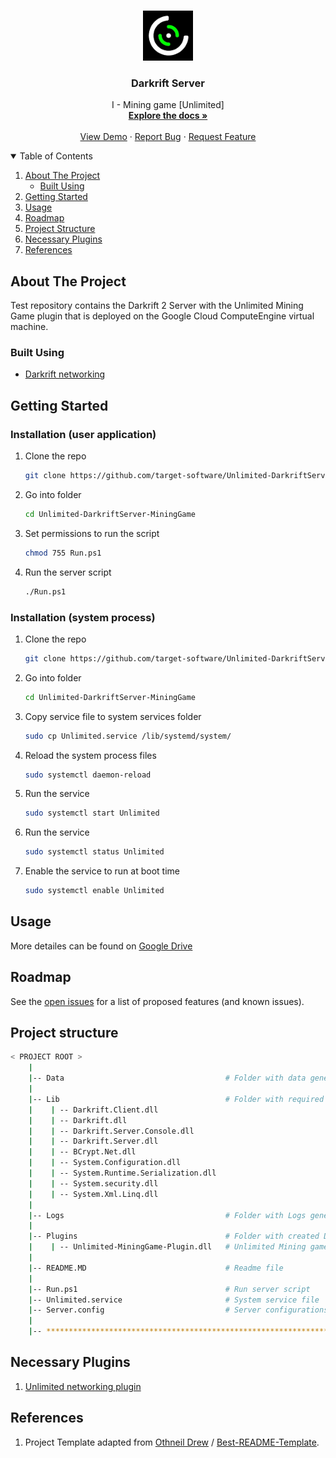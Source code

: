 <!-- PROJECT LOGO -->
<br />
<p align="center">
  <a href="https://github.com/target-software/Unlimited-DarkriftServer-MiningGame">
    <img src="Images/logo.png" alt="Logo" width="80" height="80">
  </a>

  <h3 align="center">Darkrift Server</h3>

  <p align="center">
    I - Mining game [Unlimited]
    <br />
    <a href="https://github.com/target-software/Unlimited-DarkriftServer-MiningGame"><strong>Explore the docs »</strong></a>
    <br />
    <br />
    <a href="https://github.com/target-software/Unlimited-DarkriftServer-MiningGame">View Demo</a>
    ·
    <a href="https://github.com/target-software/Unlimited-DarkriftServer-MiningGame/issues">Report Bug</a>
    ·
    <a href="https://github.com/target-software/Unlimited-DarkriftServer-MiningGame/issues">Request Feature</a>
  </p>
</p>


<!-- TABLE OF CONTENTS -->
<details open="open">
  <summary>Table of Contents</summary>
  <ol>
    <li>
      <a href="#about-the-project">About The Project</a>
      <ul>
        <li><a href="#built-with">Built Using</a></li>
      </ul>
    </li>
    <li>
      <a href="#getting-started">Getting Started</a>
    </li>
    <li><a href="#usage">Usage</a></li>
    <li><a href="#roadmap">Roadmap</a></li>
    <li><a href="#project-structure">Project Structure</a></li>
    <li><a href="#necessary-plugins">Necessary Plugins</a></li>
    <li><a href="#references">References</a></li>
  </ol>
</details>



<!-- ABOUT THE PROJECT -->
## About The Project

Test repository contains the Darkrift 2 Server with the Unlimited Mining Game plugin that is deployed on the Google Cloud ComputeEngine virtual machine.

### Built Using

* [Darkrift networking](https://www.darkriftnetworking.com/darkrift2)


<!-- GETTING STARTED -->
## Getting Started

### Installation (user application)

1. Clone the repo
   ```sh
   git clone https://github.com/target-software/Unlimited-DarkriftServer-MiningGame.git
   ```
2. Go into folder
    ```sh
   cd Unlimited-DarkriftServer-MiningGame
   ```
3. Set permissions to run the script
    ```sh
   chmod 755 Run.ps1
   ```
4. Run the server script
    ```sh
   ./Run.ps1
   ```

### Installation (system process)

1. Clone the repo
   ```sh
   git clone https://github.com/target-software/Unlimited-DarkriftServer-MiningGame.git
   ```
2. Go into folder
   ```sh
   cd Unlimited-DarkriftServer-MiningGame
   ```
3. Copy service file to system services folder
    ```sh
   sudo cp Unlimited.service /lib/systemd/system/
   ```
4. Reload the system process files
    ```sh
   sudo systemctl daemon-reload
   ```
5. Run the service
    ```sh
   sudo systemctl start Unlimited
   ```
6. Run the service
    ```sh
   sudo systemctl status Unlimited
   ```
7. Enable the service to run at boot time
    ```sh
   sudo systemctl enable Unlimited
   ```

<!-- USAGE EXAMPLES -->
## Usage

More detailes can be found on [Google Drive](https://docs.google.com/document/d/1CHdDfEm5BDM8vAbeubNgLF-Et8YwMgCbreD4CC6dSfo/edit)


<!-- ROADMAP -->
## Roadmap

See the [open issues](https://github.com/target-software/Unlimited-DarkriftServer-MiningGame/issues) for a list of proposed features (and known issues).


<!-- CONTRIBUTING -->
## Project structure

```bash
< PROJECT ROOT >
    |
    |-- Data                                    # Folder with data generated by the server
    |
    |-- Lib                                     # Folder with required Libraries
    |    | -- Darkrift.Client.dll
    |    | -- Darkrift.dll
    |    | -- Darkrift.Server.Console.dll
    |    | -- Darkrift.Server.dll
    |    | -- BCrypt.Net.dll
    |    | -- System.Configuration.dll
    |    | -- System.Runtime.Serialization.dll
    |    | -- System.security.dll
    |    | -- System.Xml.Linq.dll
    |
    |-- Logs                                    # Folder with Logs generated by the server
    |
    |-- Plugins                                 # Folder with created Darkrift Plugins
    |    | -- Unlimited-MiningGame-Plugin.dll   # Unlimited Mining game server plugin       
    |
    |-- README.MD                               # Readme file
    |
    |-- Run.ps1                                 # Run server script
    |-- Unlimited.service                       # System service file
    |-- Server.config                           # Server configurations
    |
    |-- ************************************************************************
```


<!-- PLUGINS -->
## Necessary Plugins

1. [Unlimited networking plugin](https://github.com/target-software/Unlimited-NetworkingServer-MiningGame.git)


<!-- REFERENCES -->
## References

1. Project Template adapted from [Othneil Drew](https://github.com/othneildrew) / [Best-README-Template](https://github.com/othneildrew/Best-README-Template).

